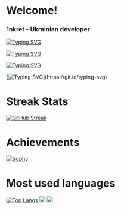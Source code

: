# Welcome! 

### 1nkret - Ukrainian developer

[![Typing SVG](https://readme-typing-svg.herokuapp.com?font=Fira+Code&pause=1000&width=435&lines=Completed+courses+in+Odessa)](https://git.io/typing-svg)

[![Typing SVG](https://readme-typing-svg.herokuapp.com?font=Fira+Code&pause=1000&width=435&lines=Polytechnic+University+(C%2B%2B).+)](https://git.io/typing-svg)

[![Typing SVG](https://readme-typing-svg.herokuapp.com?font=Fira+Code&pause=1000&width=435&lines=Started+programming+at+an+early)](https://git.io/typing-svg)

[![Typing SVG](https://readme-typing-svg.herokuapp.com?font=Fira+Code&pause=1000&width=435&lines=age+and+know+sourcepawn.)](https://git.io/typing-svg)


# Streak Stats 
[![GitHub Streak](https://github-readme-streak-stats.herokuapp.com/?user=DenverCoder1)](https://git.io/streak-stats)

# Achievements
[![trophy](https://github-profile-trophy.vercel.app/?username=ryo-ma)](https://github.com/ryo-ma/github-profile-trophy)

# Most used languages
[![Top Langs](https://github-readme-stats.vercel.app/api/top-langs/?username=anuraghazra&layout=compact)](https://github.com/anuraghazra/github-readme-stats)
![](https://github-profile-summary-cards.vercel.app/api/cards/repos-per-language?username=daniilshat&theme=solarized_dark)
![](https://github-profile-summary-cards.vercel.app/api/cards/most-commit-language?username=daniilshat&theme=solarized_dark)
